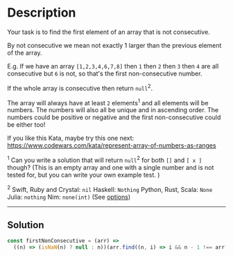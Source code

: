 # Description

Your task is to find the first element of an array that is not consecutive.

By not consecutive we mean not exactly 1 larger than the previous element of the array.

E.g. If we have an array `[1,2,3,4,6,7,8]` then `1` then `2` then `3` then `4` are all consecutive but `6` is not, so that's the first non-consecutive number.

If the whole array is consecutive then return `null`<sup>2</sup>.

The array will always have at least `2` elements<sup>1</sup> and all elements will be numbers. The numbers will also all be unique and in ascending order. The numbers could be positive or negative and the first non-consecutive could be either too!

If you like this Kata, maybe try this one next: https://www.codewars.com/kata/represent-array-of-numbers-as-ranges

<sup>1</sup> Can you write a solution that will return `null`<sup>2</sup> for both `[]` and `[ x ]` though? (This is an empty array and one with a single number and is not tested for, but you can write your own example test. )

<sup>2</sup>
Swift, Ruby and Crystal: `nil`
Haskell: `Nothing`
Python, Rust, Scala: `None`
Julia: `nothing`
Nim: `none(int)` (See [options](https://nim-lang.org/docs/options.html))

---

## Solution

```js
const firstNonConsecutive = (arr) =>
  ((n) => (isNaN(n) ? null : n))(arr.find((n, i) => i && n - 1 !== arr[i - 1]));
```
